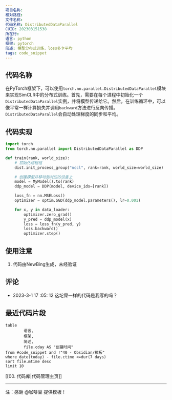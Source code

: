 ```yaml
---
项目名称: 
相对路径: 
文件名称: 
代码名称: DistributedDataParallel
CUID: 202303151538
所在行: 
语言: python
框架: pytorch
简述: 模型分布式训练，loss多卡平均
tags: code_snippet
---
```


## 代码名称
在PyTorch框架下，可以使用`torch.nn.parallel.DistributedDataParallel`模块来实现SimCLR中的分布式训练。首先，需要在每个进程中初始化一个`DistributedDataParallel`实例，并将模型传递给它。然后，在训练循环中，可以像平常一样计算损失并调用`backward`方法进行反向传播。`DistributedDataParallel`会自动处理梯度的同步和平均。

## 代码实现
```python
import torch
from torch.nn.parallel import DistributedDataParallel as DDP

def train(rank, world_size):
    # 初始化进程组
    dist.init_process_group("nccl", rank=rank, world_size=world_size)

    # 创建模型并移动到对应的设备上
    model = MyModel().to(rank)
    ddp_model = DDP(model, device_ids=[rank])

    loss_fn = nn.MSELoss()
    optimizer = optim.SGD(ddp_model.parameters(), lr=0.001)

    for x, y in data_loader:
        optimizer.zero_grad()
        y_pred = ddp_model(x)
        loss = loss_fn(y_pred, y)
        loss.backward()
        optimizer.step()
```

## 使用注意
1. 代码由NewBing生成，未经验证


## 评论
- 2023-3-1 17 :05: 12 这坨屎一样的代码是我写的吗？

## 最近代码片段
```dataview
table
		语言,
 		框架,
		简述,
		file.cday AS "创建时间"
from #code_snippet and !"40 - Obsidian/模板"
where date(today) - file.ctime <=dur(7 days)
sort file.mtime desc
limit 10
```

[[00. 代码库|代码管理主页]]

---

注：感谢 @咖啡豆 提供模板！

